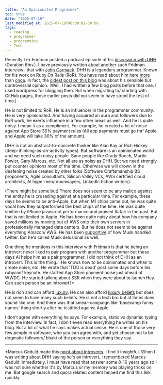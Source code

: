 ```yaml
---
title: "An Opinionated Programmer"
toc: true
date: "2025-07-19"
last_modified_at: 2025-07-19T00:00:01-00:00
tags: 
  - reading
  - programmer
  - programming
  - Tech
---
```

Recently Lex Fridman posted a podcast episode of his [discussion with DHH](https://www.youtube.com/watch?v=vagyIcmIGOQ) (Duration 6hr+). I have previously written about another such Fridman interview- that with [John Carmack](https://atul-atul.github.io/a-master-programmer/). DHH is a legendary programmer. Known for his work on Ruby On Rails (RoR). You have read about him here [more](https://atul-atul.github.io/Is-TDD-Dead-Discussion-Revisited/) than [once](https://atul-atul.github.io/consolidations-and-monopolies/). In fact, the [oldest post on this blog](https://atul-atul.github.io/Is-TDD-Dead/) was about his sensible but controversial opinion. (Well, I had written a few blog posts before that one. I used wordpress for blogging then. But when migrating to/ starting with GitHub pages, those earlier posts did not seem to have stood the test of time.)

He is not limited to RoR. He is an influencer in the programmer community. He is very opinionated. And having acquired an aura and followers due to RoR work, he exerts influence in a few other areas as well. And he is quite noisy. I mean it as a compliment. For example, he created a lot of noise against App Store 30% payment rules (All app payments must go thr' Apple and Apple will take 30% of the amount). 

DHH is not an abstract-to-concrete thinker like Alan Kay or Rich Hickey (deep-thinking-as-an-activity types). But software is an opinionated world and we need such noisy people. Sane people like Grady Booch, Martin Fowler, Gary Marcus, etc. Not all are as noisy as DHH. But we need strongly put counter opinions most of the time. Otherwise we will drown in the deafening noise created by other folks (Software Craftsmanship BS proponents, Agile consultants, Silicon Valley VCs, AWS certified cloud architects, AI hype-men/ doomsayers,  LinkedIn fiction writers).

(There might be some but) There does not seem to be any malice against the entity he is crusading against at a particular time. For example, these days he seems to be anti-Apple, but when M1 chips came out, he was quite vocal how they outperformed the best chips of the time. He was quite smitten by iPhone javascript performance and praised Safari in the past. But that is not limited to Apple. He has been quite noisy about how his company saved millions by moving out of AWS onto their own servers in professionally managed data centers. But he does not seem to be against everything Amazon/ AWS. He has been [supportive](https://world.hey.com/dhh/the-musk-algorithm-977bf312) of how Musk handled twitter. But he's called Musk delusional as well.

One thing he mentions in this interview with Fridman is that he being an introvert never liked to pair program with another programmer but these days AI helps him as a pair programmer. I did not think of DHH as an introvert. This is the thing... He knows how to be opinionated and when to create noise, etc. He wrote that 'TDD is dead' post some days before his rubyconf keynote. He started App Store payment noise just ahead of WWDC. He started talking about SSR when they were about to launch Hey. Can such person be an introvert?*

He is rich and can afford [luxury](https://x.com/dhh/status/1819875809622171689). He can also afford [luxury beliefs](https://www.youtube.com/watch?v=OqPuF5d1-5U) but does not seem to have many such beliefs. He is not a tech bro but at times does sound like one. And there was that smear-campaign like 'basecamp funny names' thing shortly after he testified against Apple.

I don't agree with everything he says. For example, static vs dynamic typing from the interview. In fact, I don't even read everything he writes on his blog. But a lot of what he says makes actual sense. He is one of those very few people in software, who you can agree with, and yet choose not to be dogmatic followers/ bhakt of the person or everything they say.

---
*Marcus Geduld made this [point about introverts](https://www.quora.com/What-is-life-like-for-an-introvert/answer/Marcus-Geduld). I find it insightful. When I was writing about DHH saying he's an introvert, I remembered Marcus Geduld immediately. I must have read that answer some 8-10 years ago so I was not sure whether it's by Marcus or my memory was playing tricks on me. But google search and quora related content helped me find this link quickly.